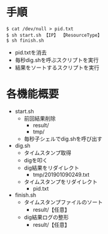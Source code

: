 # 手順
```
$ cat /dev/null > pid.txt
$ sh start.sh 【IP】 【ResourceType】
$ sh finish.sh
```

- pid.txtを消去
- 毎秒dig.shを呼ぶスクリプトを実行
- 結果をソートするスクリプトを実行

# 各機能概要

- start.sh
	- 前回結果削除
		- result/
		- tmp/
	- 毎秒子シェルでdig.shを呼び出す
- dig.sh
	- タイムスタンプ取得
	- digを叩く
	- dig結果をリダイレクト
		- tmp/201901090249.txt
	- タイムスタンプをリダイレクト
		- pid.txt
- finish.sh
	- タイムスタンプファイルのソート
		- result/【任意】
	- dig結果ログの整形
		- result/【任意】
